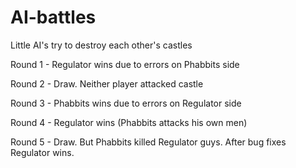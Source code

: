 # AI-battles
Little AI's try to destroy each other's castles

Round 1  - Regulator wins due to errors on Phabbits side

Round 2 - Draw. Neither player attacked castle

Round 3 - Phabbits wins due to errors on Regulator side

Round 4 - Regulator wins (Phabbits attacks his own men)

Round 5 - Draw. But Phabbits killed Regulator guys. After bug fixes Regulator wins.
